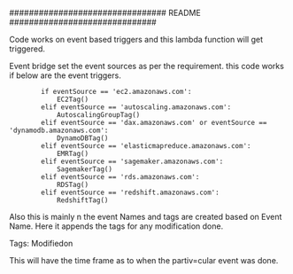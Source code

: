 ################################ README ##############################

Code works on event based triggers and this lambda function will get triggered.

Event bridge set the event sources as per the requirement. this code works if below are the event triggers.

            if eventSource == 'ec2.amazonaws.com':
                EC2Tag()
            elif eventSource == 'autoscaling.amazonaws.com':
                AutoscalingGroupTag()
            elif eventSource == 'dax.amazonaws.com' or eventSource == 'dynamodb.amazonaws.com':
                DynamoDBTag()
            elif eventSource == 'elasticmapreduce.amazonaws.com':
                EMRTag()
            elif eventSource == 'sagemaker.amazonaws.com':
                SagemakerTag()
            elif eventSource == 'rds.amazonaws.com':
                RDSTag()
            elif eventSource == 'redshift.amazonaws.com':
                RedshiftTag()

Also this is mainly n the event Names and tags are created based on Event Name. 
Here it appends the tags for any modification done.

Tags: Modifiedon 

This will have the time frame as to when the partiv=cular event was done.
